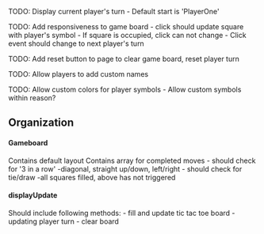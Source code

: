 TODO: Display current player's turn
	- Default start is 'PlayerOne'

TODO: Add responsiveness to game board 
	- click should update square with player's symbol
	- If square is occupied, click can not change
	- Click event should change to next player's turn

TODO: Add reset button to page to clear game board, reset player turn

TODO: Allow players to add custom names

TODO: Allow custom colors for player symbols
	- Allow custom symbols within reason?

## Organization
#### Gameboard
Contains default layout
Contains array for completed moves
	- should check for '3 in a row'
		-diagonal, straight up/down, left/right
	- should check for tie/draw
		-all squares filled, above has not triggered

#### displayUpdate
Should include following methods:
	- fill and update tic tac toe board
	- updating player turn
	- clear board



